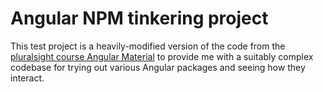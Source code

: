 # Angular NPM tinkering project

This test project is a heavily-modified version of the code from the [pluralsight course Angular Material](https://www.pluralsight.com/courses/angular-material) to provide me with a suitably complex codebase for trying out various Angular packages and seeing how they interact.
